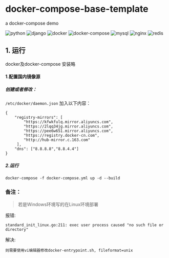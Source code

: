 # docker-compose-base-template
a docker-compose demo

![python](https://img.shields.io/badge/python-3.7.7-green)
![django](https://img.shields.io/badge/django-3.0.5-green)
![docker](https://img.shields.io/badge/docker-19.03.8-yellowgreen)
![docker-compose](https://img.shields.io/badge/docker--compose-1.21.2-orange)
![mysql](https://img.shields.io/badge/mysql-5.7-blue)
![nginx](https://img.shields.io/badge/nginx-1.11.6-yellowgreen)
![redis](https://img.shields.io/badge/redis-5.0-red)

## 1. 运行
docker及docker-compose 安装略

#### 1.配置国内镜像源

##### 创建或者修改：

`/etc/docker/daemon.json` 加入以下内容：
```
{
    "registry-mirrors": [
        "https://kfwkfulq.mirror.aliyuncs.com",
        "https://2lqq34jg.mirror.aliyuncs.com",
        "https://pee6w651.mirror.aliyuncs.com",
        "https://registry.docker-cn.com",
        "http://hub-mirror.c.163.com"
     ],
    "dns": ["8.8.8.8","8.8.4.4"]
}

```
##### 2.运行
```
docker-compose -f docker-compose.yml up -d --build
```

### 备注：

> 若是Windows环境写的在Linux环境部署

报错:
```
standard_init_linux.go:211: exec user process caused "no such file or directory"
```

解决:

`则需要使用vi编辑器修改docker-entrypoint.sh, fileformat=unix`
